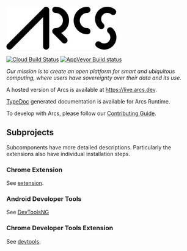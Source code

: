 ![Arcs](docs/logo.png)

[![Cloud Build Status](https://storage.googleapis.com/arcs-github-gcb-badges/builds/arcs/branches/master.svg)](https://console.cloud.google.com/cloud-build/builds?query=trigger_id%3D%22bdf768b5-8901-43e5-814c-f3adffff2eab%22&project=arcs-265404)
[![AppVeyor Build status](https://ci.appveyor.com/api/projects/status/rswlpkq2vtp9cns0/branch/master?svg=true)](https://ci.appveyor.com/project/arcs/arcs-3i77k/branch/master)

_Our mission is to create an open platform for smart and ubiquitous computing, where users have sovereignty over their data and its use._

A hosted version of Arcs is available at https://live.arcs.dev.

[TypeDoc](https://live.arcs.dev/dist/apidocs/) generated documentation is available for Arcs Runtime.

To develop with Arcs, please follow  our [Contributing Guide](CONTRIBUTING.md).

## Subprojects

Subcomponents have more detailed descriptions. Particularly the extensions
also have individual installation steps.

### Chrome Extension

See [extension](extension/README.md).

### Android Developer Tools

See [DevToolsNG](devtoolsNG/README.md)

### Chrome Developer Tools Extension

See [devtools](devtools/README.md).



